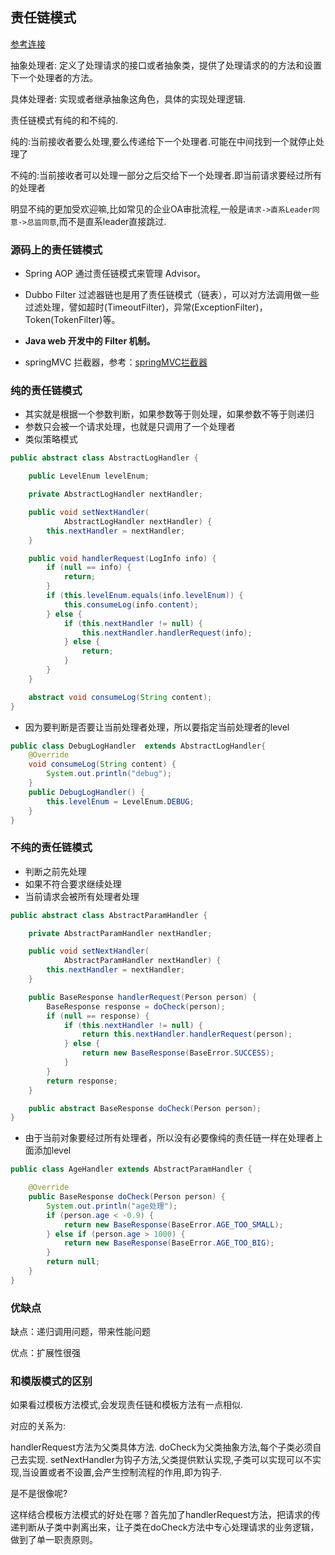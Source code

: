 ## 责任链模式



[参考连接](https://blog.csdn.net/qq_24629159/article/details/88672992)

抽象处理者: 定义了处理请求的接口或者抽象类，提供了处理请求的的方法和设置下一个处理者的方法。

具体处理者: 实现或者继承抽象这角色，具体的实现处理逻辑.

责任链模式有纯的和不纯的.

纯的:当前接收者要么处理,要么传递给下一个处理者.可能在中间找到一个就停止处理了

不纯的:当前接收者可以处理一部分之后交给下一个处理者.即当前请求要经过所有的处理者

明显不纯的更加受欢迎嘛,比如常见的企业OA审批流程,一般是`请求->直系Leader同意->总监同意`,而不是直系leader直接跳过.

### 源码上的责任链模式

- Spring AOP 通过责任链模式来管理 Advisor。

- Dubbo Filter 过滤器链也是用了责任链模式（链表），可以对方法调用做一些过滤处理，譬如超时(TimeoutFilter)，异常(ExceptionFilter)，Token(TokenFilter)等。

- **Java web 开发中的 Filter 机制。**

- springMVC 拦截器，参考：[springMVC拦截器](https://blog.csdn.net/yehongzhi1994/article/details/106579383)

 

### 纯的责任链模式

- 其实就是根据一个参数判断，如果参数等于则处理，如果参数不等于则递归
- 参数只会被一个请求处理，也就是只调用了一个处理者
- 类似策略模式

```java
public abstract class AbstractLogHandler {

    public LevelEnum levelEnum;

    private AbstractLogHandler nextHandler;

    public void setNextHandler(
            AbstractLogHandler nextHandler) {
        this.nextHandler = nextHandler;
    }

    public void handlerRequest(LogInfo info) {
        if (null == info) {
            return;
        }
        if (this.levelEnum.equals(info.levelEnum)) {
            this.consumeLog(info.content);
        } else {
            if (this.nextHandler != null) {
                this.nextHandler.handlerRequest(info);
            } else {
                return;
            }
        }
    }

    abstract void consumeLog(String content);
}
```

- 因为要判断是否要让当前处理者处理，所以要指定当前处理者的level

```java
public class DebugLogHandler  extends AbstractLogHandler{
    @Override
    void consumeLog(String content) {
        System.out.println("debug");
    }
    public DebugLogHandler() {
        this.levelEnum = LevelEnum.DEBUG;
    }
}
```



### 不纯的责任链模式

- 判断之前先处理
- 如果不符合要求继续处理
- 当前请求会被所有处理者处理

```java
public abstract class AbstractParamHandler {

    private AbstractParamHandler nextHandler;

    public void setNextHandler(
            AbstractParamHandler nextHandler) {
        this.nextHandler = nextHandler;
    }

    public BaseResponse handlerRequest(Person person) {
        BaseResponse response = doCheck(person);
        if (null == response) {
            if (this.nextHandler != null) {
                return this.nextHandler.handlerRequest(person);
            } else {
                return new BaseResponse(BaseError.SUCCESS);
            }
        }
        return response;
    }

    public abstract BaseResponse doCheck(Person person);
}
```

- 由于当前对象要经过所有处理者，所以没有必要像纯的责任链一样在处理者上面添加level

```java
public class AgeHandler extends AbstractParamHandler {

    @Override
    public BaseResponse doCheck(Person person) {
        System.out.println("age处理");
        if (person.age < -0.9) {
            return new BaseResponse(BaseError.AGE_TOO_SMALL);
        } else if (person.age > 1000) {
            return new BaseResponse(BaseError.AGE_TOO_BIG);
        }
        return null;
    }
}
```



### 优缺点

缺点：递归调用问题，带来性能问题

优点：扩展性很强

### 和模版模式的区别

如果看过模板方法模式,会发现责任链和模板方法有一点相似.

对应的关系为:

handlerRequest方法为父类具体方法.
doCheck为父类抽象方法,每个子类必须自己去实现.
setNextHandler为钩子方法,父类提供默认实现,子类可以实现可以不实现,当设置或者不设置,会产生控制流程的作用,即为钩子.

是不是很像呢?

这样结合模板方法模式的好处在哪？首先加了handlerRequest方法，把请求的传递判断从子类中剥离出来，让子类在doCheck方法中专心处理请求的业务逻辑，做到了单一职责原则。

